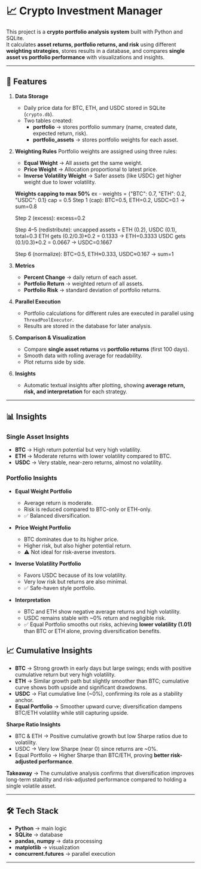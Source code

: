 # 📈 Crypto Investment Manager

This project is a **crypto portfolio analysis system** built with Python and SQLite.  
It calculates **asset returns, portfolio returns, and risk** using different **weighting strategies**, stores results in a database, and compares **single asset vs portfolio performance** with visualizations and insights.

---

## 🚀 Features
1. **Data Storage**
   - Daily price data for BTC, ETH, and USDC stored in SQLite (`crypto.db`).
   - Two tables created:
     - **portfolio** → stores portfolio summary (name, created date, expected return, risk).
     - **portfolio_assets** → stores portfolio weights for each asset.

2. **Weighting Rules**
   Portfolio weights are assigned using three rules:
   - **Equal Weight** → All assets get the same weight.
   - **Price Weight** → Allocation proportional to latest price.
   - **Inverse Volatility Weight** → Safer assets (like USDC) get higher weight due to lower volatility.

   **Weights capping to max 50%**
   ex - weights = {"BTC": 0.7, "ETH": 0.2, "USDC": 0.1}
      cap = 0.5
      Step 1 (cap):
      BTC=0.5, ETH=0.2, USDC=0.1 → sum=0.8
      
      Step 2 (excess):
      excess=0.2
      
      Step 4–5 (redistribute):
      uncapped assets = ETH (0.2), USDC (0.1), total=0.3
      ETH gets (0.2/0.3)*0.2 = 0.1333 → ETH=0.3333
      USDC gets (0.1/0.3)*0.2 = 0.0667 → USDC=0.1667
      
      Step 6 (normalize):
      BTC=0.5, ETH≈0.333, USDC≈0.167 → sum=1
   
3. **Metrics**
   - **Percent Change** → daily return of each asset.
   - **Portfolio Return** → weighted return of all assets.
   - **Portfolio Risk** → standard deviation of portfolio returns.

4. **Parallel Execution**
   - Portfolio calculations for different rules are executed in parallel using `ThreadPoolExecutor`.
   - Results are stored in the database for later analysis.

5. **Comparison & Visualization**
   - Compare **single asset returns** vs **portfolio returns** (first 100 days).
   - Smooth data with rolling average for readability.
   - Plot returns side by side.

6. **Insights**
   - Automatic textual insights after plotting, showing **average return, risk, and interpretation** for each strategy.

---

## 📊 Insights 

### Single Asset Insights
- **BTC** → High return potential but very high volatility.  
- **ETH** → Moderate returns with lower volatility compared to BTC.  
- **USDC** → Very stable, near-zero returns, almost no volatility.  

### Portfolio Insights
- **Equal Weight Portfolio**  
  - Average return is moderate.  
  - Risk is reduced compared to BTC-only or ETH-only.  
  - ✅ Balanced diversification.  

- **Price Weight Portfolio**  
  - BTC dominates due to its higher price.  
  - Higher risk, but also higher potential return.  
  - ⚠️ Not ideal for risk-averse investors.  

- **Inverse Volatility Portfolio**  
  - Favors USDC because of its low volatility.  
  - Very low risk but returns are also minimal.  
  - ✅ Safe-haven style portfolio.  

- **Interpretation**
  - BTC and ETH show negative average returns and high volatility.  
  - USDC remains stable with ~0% return and negligible risk.  
  - ✅ Equal Portfolio smooths out risks, achieving **lower volatility (1.01)** than BTC or ETH alone, proving diversification     benefits.  

## 📈 Cumulative Insights

  - **BTC** → Strong growth in early days but large swings; ends with positive cumulative return but very high volatility.  
  - **ETH** → Similar growth path but slightly smoother than BTC; cumulative curve shows both upside and significant drawdowns.  
  - **USDC** → Flat cumulative line (~0%), confirming its role as a stability anchor.  
  - **Equal Portfolio** → Smoother upward curve; diversification dampens BTC/ETH volatility while still capturing upside.  
  
  **Sharpe Ratio Insights**  
  - BTC & ETH → Positive cumulative growth but low Sharpe ratios due to volatility.  
  - USDC → Very low Sharpe (near 0) since returns are ~0%.  
  - Equal Portfolio → Higher Sharpe than BTC/ETH, proving **better risk-adjusted performance**.  

  **Takeaway** → The cumulative analysis confirms that diversification improves long-term stability and risk-adjusted performance compared to holding a single volatile asset.

---

## 🛠️ Tech Stack
- **Python** → main logic
- **SQLite** → database
- **pandas, numpy** → data processing
- **matplotlib** → visualization
- **concurrent.futures** → parallel execution

---

